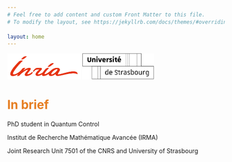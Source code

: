 ```yaml
---
# Feel free to add content and custom Front Matter to this file.
# To modify the layout, see https://jekyllrb.com/docs/themes/#overriding-theme-defaults

layout: home
---
```

<img src="./data/logos/inr_logo_rouge.png" alt="logo INRIA" style="height: 60px; float: bottom;"/>
<img src="./data/logos/Signature_Universite_Strasbourg_Unistra2_Blanc.png" alt="logo UNISTRA" style="height: 60px; float: bottom;"/>

# <span style="color:#e67e22"> In brief </span>

PhD student in Quantum Control 

Institut de Recherche Mathématique Avancée (IRMA)

Joint Research Unit 7501 of the CNRS and University of Strasbourg